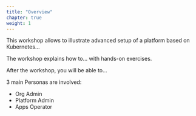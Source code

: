 ```yaml
---
title: "Overview"
chapter: true
weight: 1
---
```

This workshop allows to illustrate advanced setup of a platform based on Kubernetes...

The workshop explains how to... with hands-on exercises.

After the workshop, you will be able to...

3 main Personas are involved:
- Org Admin
- Platform Admin
- Apps Operator